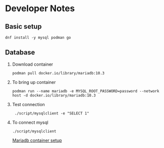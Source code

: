 # Developer Notes

## Basic setup
  ```
  dnf install -y mysql podman go
  ```

## Database
 1.	Download container
    ```
    podman pull docker.io/library/mariadb:10.3
    ```
 2.	To bring up container
    ```
    podman run --name mariadb -e MYSQL_ROOT_PASSWORD=password --network host -d docker.io/library/mariadb:10.3
    ```
 4. Test connection
	```
	 ./script/mysqlclient -e "SELECT 1"
	```
 3. To connect mysql
	```
	./script/mysqlclient
	```
    [Mariadb container setup](https://mariadb.com/kb/en/installing-and-using-mariadb-via-docker/)